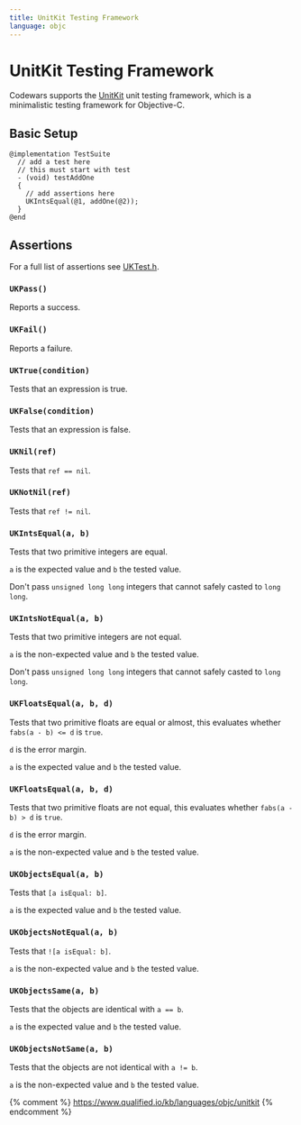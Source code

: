```yaml
---
title: UnitKit Testing Framework
language: objc
---
```


# UnitKit Testing Framework

Codewars supports the [UnitKit](https://github.com/etoile/UnitKit) unit testing framework,
which is a minimalistic testing framework for Objective-C.

## Basic Setup

```objc
@implementation TestSuite
  // add a test here
  // this must start with test
  - (void) testAddOne
  {
    // add assertions here
    UKIntsEqual(@1, addOne(@2));
  }
@end
```


## Assertions

For a full list of assertions see [UKTest.h](https://github.com/etoile/UnitKit/blob/master/FrameworkSource/UKTest.h).

### `UKPass()`

Reports a success.

### `UKFail()`

Reports a failure.

### `UKTrue(condition)`

Tests that an expression is true.

### `UKFalse(condition)`

Tests that an expression is false.

### `UKNil(ref)`

Tests that `ref == nil`.

### `UKNotNil(ref)`

Tests that `ref != nil`.

### `UKIntsEqual(a, b)`

Tests that two primitive integers are equal.

`a` is the expected value and `b` the tested value.

Don't pass `unsigned long long` integers that cannot safely casted to `long long`.

### `UKIntsNotEqual(a, b)`

Tests that two primitive integers are not equal.

`a` is the non-expected value and `b` the tested value.

Don't pass `unsigned long long` integers that cannot safely casted to `long long`.

### `UKFloatsEqual(a, b, d)`

Tests that two primitive floats are equal or almost, this evaluates whether `fabs(a - b) <= d` is `true`.

`d` is the error margin.

`a` is the expected value and `b` the tested value.

### `UKFloatsEqual(a, b, d)`

Tests that two primitive floats are not equal, this evaluates whether `fabs(a - b) > d` is `true`.

`d` is the error margin.

`a` is the non-expected value and `b` the tested value.

### `UKObjectsEqual(a, b)`

Tests that `[a isEqual: b]`.

`a` is the expected value and `b` the tested value.

### `UKObjectsNotEqual(a, b)`

Tests that `![a isEqual: b]`.

`a` is the non-expected value and `b` the tested value.

### `UKObjectsSame(a, b)`

Tests that the objects are identical with `a == b`.

`a` is the expected value and `b` the tested value.

### `UKObjectsNotSame(a, b)`

Tests that the objects are not identical with `a != b`.

`a` is the non-expected value and `b` the tested value.


{% comment %}
https://www.qualified.io/kb/languages/objc/unitkit
{% endcomment %}
